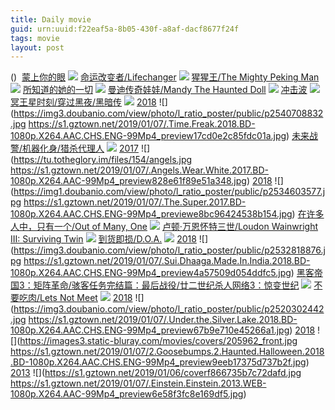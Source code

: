 ```yaml
---
title: Daily movie
guid: urn:uuid:f22eaf5a-8b05-430f-a8af-dacf8677f24f
tags: movie
layout: post
---
```


()
![]()
[蒙上你的眼](magnet:?xt=urn:btih:SQU5SPAPRT3ML74MO5UJWLD6OPBH4MUK)
![](http://gif-china.cc/uploads/allimg/181221/84fe7aa227d28f0a.jpg?h=250)
[命运改变者/Lifechanger](magnet:?xt=urn:btih:ab3b133ced938d9e90a5d3135a1f545e8fb4704f)
![](http://img.google.com.btba.xiaoeryi.com/upload/2019/01/07/186Q5448538Q56.big.jpg)
[猩猩王/The Mighty Peking Man](magnet:?xt=urn:btih:03a810be0b65753947f0e073586eecc6973f8d3a)
![](http://img.google.com.btba.xiaoeryi.com/upload/2018/10/26/36195654G28z02.big.jpg)
[所知道的她的一切](magnet:?xt=urn:btih:KDH2HJUVASVE2DDA2VRDKMDPURWY577B)
![](http://gif-china.cc/uploads/allimg/181221/5a6f8c03f8c40771.jpg?h=250)
[曼迪传奇娃娃/Mandy The Haunted Doll](magnet:?xt=urn:btih:e19cb5baa8cd25fed232c5d6b71cdc2fbf6ef28b)
![](http://img.google.com.btba.xiaoeryi.com/upload/2019/01/07/5H846181V82058.big.jpg)
[冲击波](magnet:?xt=urn:btih:74179d098687e6ca43e1509a8a82df08dc707493)
![](http://img.google.com.btba.xiaoeryi.com/upload/2014/10/31/KvvKMddKYviT.big.jpg)
[冥王星时刻/穿过黑夜/黑暗传](magnet:?xt=urn:btih:12dfbc52a1b36c99a1be151427df5f996a1b44d0)
![](http://img.google.com.btba.xiaoeryi.com/upload/2019/01/07/885114N59284c6.big.jpg)
[2018](magnet:?xt=urn:btih:46C7B6785F55308C164AB498A6AC967E2D3A97C3)
![](https://img3.doubanio.com/view/photo/l_ratio_poster/public/p2540708832.jpg
https://s1.gztown.net/2019/01/07/.Time.Freak.2018.BD-1080p.X264.AAC.CHS.ENG-99Mp4_preview17cd0e2c85fdc01a.jpg)
[未来战警/机器化身/猎杀代理人](magnet:?xt=urn:btih:a1fc381723270117580fd8b3149d79be67149863)
![](http://img.google.com.btba.xiaoeryi.com/upload/2017/02/28/W8508433f12842.big.jpg)
[2017](magnet:?xt=urn:btih:152BCC1A8B31D8BB398CFCB3094207EFDF8EFD58)
![](https://tu.totheglory.im/files/154/angels.jpg
https://s1.gztown.net/2019/01/07/.Angels.Wear.White.2017.BD-1080p.X264.AAC-99Mp4_preview828e61f89e51a348.jpg)
[2018](magnet:?xt=urn:btih:7B8498016CA4363F9B38330A51106F2B68FA4947)
![](https://img1.doubanio.com/view/photo/l_ratio_poster/public/p2534603577.jpg
https://s1.gztown.net/2019/01/07/.The.Super.2017.BD-1080p.X264.AAC.CHS.ENG-99Mp4_previewe8bc96424538b154.jpg)
[在许多人中，只有一个/Out of Many, One](magnet:?xt=urn:btih:e404618d0a3a99dfcf1b416a57ee14587d619866)
![](http://img.google.com.btba.xiaoeryi.com/upload/2019/01/07/668o51K5466447.big.jpg)
[卢顿·万恩怀特三世/Loudon Wainwright III: Surviving Twin](magnet:?xt=urn:btih:45e99dafa9a0333bf5a9b6dcd7f78d918742df35)
![](http://img.google.com.btba.xiaoeryi.com/upload/2019/01/07/146748h869L475.big.jpg)
[到货即损/D.O.A.](magnet:?xt=urn:btih:14639ed1db7e064fe914265fb883c06a3934863c)
![](http://img.google.com.btba.xiaoeryi.com/upload/2019/01/07/14648846C05r31.big.jpg)
[2018](magnet:?xt=urn:btih:CC147E5046EC04D0048F3C59AC53CA25A0B3022D)
![](https://img3.doubanio.com/view/photo/l_ratio_poster/public/p2532818876.jpg
https://s1.gztown.net/2019/01/07/.Sui.Dhaaga.Made.In.India.2018.BD-1080p.X264.AAC.CHS.ENG-99Mp4_preview4a57509d054ddfc5.jpg)
[黑客帝国3：矩阵革命/骇客任务完结篇：最后战役/廿二世纪杀人网络3：惊变世纪](magnet:?xt=urn:btih:936df3a7866c8e73e3662d5f924a010d0e705946)
![](http://img.google.com.btba.xiaoeryi.com/upload/2014/11/01/yyyAAyEAeEAy.big.jpg)
[不要吃肉/Lets Not Meet](magnet:?xt=urn:btih:846836213bb6580763eec7fad8c208e1ca2e470b)
![](http://img.google.com.btba.xiaoeryi.com/upload/2019/01/07/6C8065845m0841.big.jpg)
[2018](magnet:?xt=urn:btih:A9207322F672572CC14BDE68C101333F78D845D1)
![](https://img3.doubanio.com/view/photo/l_ratio_poster/public/p2520302442.jpg
https://s1.gztown.net/2019/01/07/.Under.the.Silver.Lake.2018.BD-1080p.X264.AAC.CHS.ENG-99Mp4_preview67b9e710e45266a1.jpg)
[2018](magnet:?xt=urn:btih:E4B38C724D77AC5F4C2EE4DE1AD0FDE4D208538A)
![](https://images3.static-bluray.com/movies/covers/205962_front.jpg
https://s1.gztown.net/2019/01/07/2.Goosebumps.2.Haunted.Halloween.2018.BD-1080p.X264.AAC.CHS.ENG-99Mp4_preview9eeb17375d737b2f.jpg)
[2013](magnet:?xt=urn:btih:DC7A96A3D74611574110CC4245CD7CDE16E33938)
![](https://s1.gztown.net/2019/01/06/coverf866735b7c72dafd.jpg
https://s1.gztown.net/2019/01/07/.Einstein.Einstein.2013.WEB-1080p.X264.AAC-99Mp4_preview6e58f3fc8e169df5.jpg)
